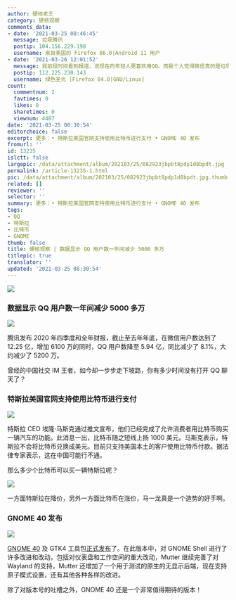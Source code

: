 ```yaml
---
author: 硬核老王
category: 硬核观察
comments_data:
- date: '2021-03-25 08:46:45'
  message: 垃圾腾讯
  postip: 104.156.229.198
  username: 来自美国的 Firefox 86.0|Android 11 用户
- date: '2021-03-26 12:01:52'
  message: 我前段时间看到报道，说现在的年轻人更喜欢用QQ。而我个人觉得微信真的是垃圾，不得不用的感觉太难受了。但QQ也确实好久没用了，只是因为工作的原因，偶尔用用TIM。
  postip: 112.225.230.143
  username: 绿色圣光 [Firefox 84.0|GNU/Linux]
count:
  commentnum: 2
  favtimes: 0
  likes: 0
  sharetimes: 0
  viewnum: 4487
date: '2021-03-25 08:30:54'
editorchoice: false
excerpt: 更多：• 特斯拉美国官网支持使用比特币进行支付 • GNOME 40 发布
fromurl: ''
id: 13235
islctt: false
largepic: /data/attachment/album/202103/25/082923jbpbt8pdp1d8bpdt.jpg
permalink: /article-13235-1.html
pic: /data/attachment/album/202103/25/082923jbpbt8pdp1d8bpdt.jpg.thumb.jpg
related: []
reviewer: ''
selector: ''
summary: 更多：• 特斯拉美国官网支持使用比特币进行支付 • GNOME 40 发布
tags:
- QQ
- 特斯拉
- 比特币
- GNOME
thumb: false
title: 硬核观察 | 数据显示 QQ 用户数一年间减少 5000 多万
titlepic: true
translator: ''
updated: '2021-03-25 08:30:54'
---
```


![](/data/attachment/album/202103/25/082923jbpbt8pdp1d8bpdt.jpg)


### 数据显示 QQ 用户数一年间减少 5000 多万


![](/data/attachment/album/202103/25/082935aal5ahxppz0x09qs.jpg)


腾讯发布 2020 年四季度和全年财报，截止至去年年底，在微信用户数达到了 12.25 亿，增加 6100 万的同时，QQ 用户数降至 5.94 亿，同比减少了 8.1%，大约减少了 5200 万。


曾经的中国社交 IM 王者，如今却一步步走下坡路，你有多少时间没有打开 QQ 聊天了？


### 特斯拉美国官网支持使用比特币进行支付


![](/data/attachment/album/202103/25/082949shc4ljjzfzj1jehw.jpg)


特斯拉 CEO 埃隆·马斯克通过推文宣布，他们已经完成了允许消费者用比特币购买一辆汽车的功能。此消息一出，比特币随之短线上扬 1000 美元。马斯克表示，特斯拉不会将比特币兑换成美元。目前只支持美国本土的客户使用比特币付款。据法律专家表示，这在中国可能行不通。


那么多少个比特币可以买一辆特斯拉呢？


![](/data/attachment/album/202103/25/083008i8agegiduzhjhg5j.png)


一方面特斯拉在降价，另外一方面比特币在涨价，马一龙真是一个造势的好手啊。


### GNOME 40 发布


![](/data/attachment/album/202103/25/083022ojhou7nnxxh1o4h7.jpg)


[GNOME 40](https://www.gnome.org/) 及 GTK4 工具包[正式发布](https://help.gnome.org/misc/release-notes/40.0/)了。在此版本中，对 GNOME Shell 进行了许多改进和改动，包括对仪表盘和工作空间的重大改动，Mutter 继续完善了对 Wayland 的支持，Mutter 还增加了一个用于测试的原生的无显示后端，现在支持原子模式设置，还有其他各种各样的改进。


除了对版本号的吐槽之外，GNOME 40 还是一个非常值得期待的版本！